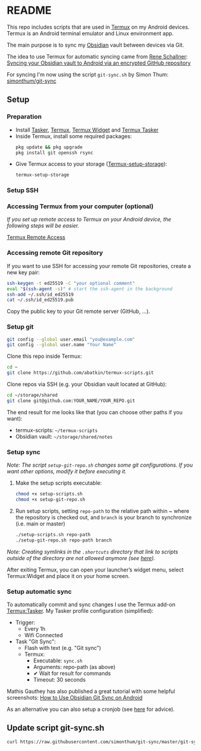 # README

This repo includes scripts that are used in [Termux](https://termux.dev/) on my Android devices. Termux is an Android terminal emulator and Linux environment app.

The main purpose is to sync my [Obsidian](https://obsidian.md/) vault between devices via Git.

The idea to use Termux for automatic syncing came from [Rene Schallner](https://github.com/renerocksai): [Syncing your Obsidian vault to Android via an encrypted GitHub repository](https://renerocks.ai/blog/obsidian-encrypted-github-android/#shortcuts-for-committing-pushing-and-pulling)

For syncing I'm now using the script `git-sync.sh` by Simon Thum: [simonthum/git-sync](https://github.com/simonthum/git-sync)

## Setup

### Preparation

-   Install [Tasker](https://tasker.joaoapps.com/download.html), [Termux](https://f-droid.org/en/packages/com.termux/), [Termux Widget](https://f-droid.org/en/packages/com.termux.widget/) and [Termux Tasker](https://f-droid.org/packages/com.termux.tasker/)
-   Inside Termux, install some required packages:
    ```sh
    pkg update && pkg upgrade
    pkg install git openssh rsync
    ```
-   Give Termux access to your storage ([Termux-setup-storage](https://wiki.termux.com/wiki/Termux-setup-storage)):
    ```sh
    termux-setup-storage
    ```

### Setup SSH

### Accessing Termux from your computer (optional)

_If you set up remote access to Termux on your Android device, the following steps will be easier._

[Termux Remote Access](https://wiki.termux.com/wiki/Remote_Access)

### Accessing remote Git repository

If you want to use SSH for accessing your remote Git repositories, create a new key pair:

```sh
ssh-keygen -t ed25519 -C "your optional comment"
eval "$(ssh-agent -s)" # start the ssh-agent in the background
ssh-add ~/.ssh/id_ed25519
cat ~/.ssh/id_ed25519.pub
```

Copy the public key to your Git remote server (GitHub, ...).

### Setup git

```sh
git config --global user.email "you@example.com"
git config --global user.name "Your Name"
```

Clone this repo inside Termux:

```sh
cd ~
git clone https://github.com/abatkin/termux-scripts.git
```

Clone repos via SSH (e.g. your Obsidian vault located at GitHub):

```sh
cd ~/storage/shared
git clone git@github.com:YOUR_NAME/YOUR_REPO.git
```

The end result for me looks like that (you can choose other paths if you want):

-   termux-scripts: `~/termux-scripts`
-   Obsidian vault: `~/storage/shared/notes`

### Setup sync

_Note: The script `setup-git-repo.sh` changes some git configurations. If you want other options, modify it before executing it._

1. Make the setup scripts executable:
    ```sh
    chmod +x setup-scripts.sh
    chmod +x setup-git-repo.sh
    ```
2. Run setup scripts, setting `repo-path` to the relative path within ~ where the repository is checked out, and `branch` is your branch to synchronize (i.e. main or master)
    ```sh
    ./setup-scripts.sh repo-path
    ./setup-git-repo.sh repo-path branch
    ```

_Note: Creating symlinks in the `.shortcuts` directory that link to scripts outside of the directory are not allowed anymore (see [here](https://github.com/termux/termux-widget/issues/57))._

After exiting Termux, you can open your launcher’s widget menu, select Termux:Widget and place it on your home screen.

### Setup automatic sync

To automatically commit and sync changes I use the Termux add-on [Termux:Tasker](https://github.com/termux/termux-tasker).
My Tasker profile configuration (simplified):

-   Trigger:
    -   Every 1h
    -   Wifi Connected
-   Task "Git Sync":
    -   Flash with text (e.g. "Git sync")
    -   Termux:
        -   Executable: `sync.sh`
        -   Arguments: repo-path (as above)
        -   ✔ Wait for result for commands
        -   Timeout: 30 seconds

Mathis Gauthey has also published a great tutorial with some helpful screenshots: [How to Use Obsidian Git Sync on Android](https://mathisgauthey.github.io/how-to-use-obsidian-git-sync-on-android/)

As an alternative you can also setup a cronjob (see [here](https://forum.obsidian.md/t/guide-using-git-to-sync-your-obsidian-vault-on-android-devices/41887) for advice).

## Update script git-sync.sh

```sh
curl https://raw.githubusercontent.com/simonthum/git-sync/master/git-sync -o git-sync.sh
```

